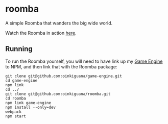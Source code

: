 [roomba]: http://cameldridge.com/experiment/roomba.html
[Game Engine]: https://github.com/OinkIguana/game-engine

# roomba

A simple Roomba that wanders the big wide world.

Watch the Roomba in action [here][roomba].

## Running

To run the Roomba yourself, you will need to have link up my [Game Engine] to NPM,
and then link that with the Roomba package:

```
git clone git@github.com:oinkiguana/game-engine.git
cd game-engine
npm link
cd ../
git clone git@github.com:oinkiguana/roomba.git
cd roomba
npm link game-engine
npm install --only=dev
webpack
npm start
```
